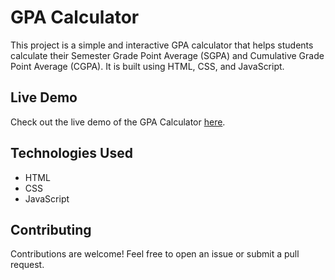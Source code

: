 # GPA Calculator

This project is a simple and interactive GPA calculator that helps students calculate their Semester Grade Point Average (SGPA) and Cumulative Grade Point Average (CGPA). It is built using HTML, CSS, and JavaScript.

## Live Demo
Check out the live demo of the GPA Calculator [here](https://pruthvikp.github.io/GPA_CALCULATOR/).

## Technologies Used
- HTML
- CSS
- JavaScript

## Contributing
Contributions are welcome! Feel free to open an issue or submit a pull request.
